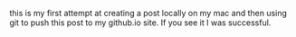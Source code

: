 this is my first attempt at creating a post locally on my mac and then using git to push this post to my github.io site.  If you see it I was successful.